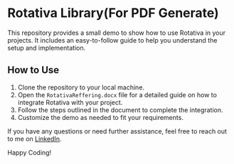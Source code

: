 # Rotativa Library(For PDF Generate)

This repository provides a small demo to show how to use Rotativa in your projects. It includes an easy-to-follow guide to help you understand the setup and implementation.

## How to Use

1. Clone the repository to your local machine.
2. Open the `RotativaReffering.docx` file for a detailed guide on how to integrate Rotativa with your project.
3. Follow the steps outlined in the document to complete the integration.
4. Customize the demo as needed to fit your requirements.

If you have any questions or need further assistance, feel free to reach out to me on [LinkedIn](https://www.linkedin.com/in/hiren-patel-524809282/).

Happy Coding!
